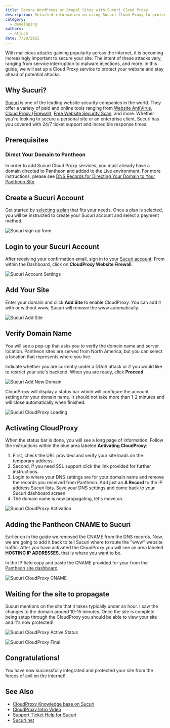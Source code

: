 ```yaml
---
title: Secure WordPress or Drupal Sites with Sucuri Cloud Proxy
description: Detailed information on using Sucuri Cloud Proxy to protect against malware, hackers, and blacklists.
category:
  - developing
authors:
  - atjuch
date: 7/28/2015
---
```

With malicious attacks gaining popularity across the internet, it is becoming increasingly important to secure your site. The intent of these attacks vary, ranging from service interruption to malware injections, and more. In this guide, we will set up a Cloud Proxy service to protect your website and stay ahead of potential attacks.
## Why Sucuri?

[Sucuri](https://sucuri.net) is one of the leading website security companies in the world. They offer a variety of paid and online tools ranging from [Website AntiVirus](https://sucuri.net/website-antivirus/), [Cloud Proxy (Firewall)](https://sucuri.net/website-firewall/), [Free Website Security Scan](https://sitecheck.sucuri.net/), and more.
Whether you're looking to secure a personal site or an enterprise client, Sucuri has you covered with 24/7 ticket support and incredible response times.

## Prerequisites

### Direct Your Domain to Pantheon
In order to add Sucuri Cloud Proxy services, you must already have a domain directed to Pantheon and added to the Live environment. For more instructions, please see [DNS Records for Directing Your Domain to Your Pantheon Site](/source/docs/articles/sites/domains/dns-records-for-directing-your-domain-to-your-pantheon-site/).

## Create a Sucuri Account

Get started by [selecting a plan](https://sucuri.net/website-firewall/signup) that fits your needs. Once a plan is selected, you will be instructed to create your Sucuri account and select a payment method.

![Sucuri sign up form](/source/docs/assets/images/sucuri-cloud-proxy-signup.png)​

## Login to your Sucuri Account

After receiving your confirmation email, sign in to your [Sucuri account](https://login.sucuri.net/login/). From within the Dashboard, click on **CloudProxy Website Firewall**.

![Sucuri Account Settings](/source/docs/assets/images/sucuri-account-settings.png)

## Add Your Site

Enter your domain and click **Add Site** to enable CloudProxy. You can add it with or without www, Sucuri will remove the www automatically.

![Sucuri Add Site](/source/docs/assets/images/sucuri-add-website.png)

## Verify Domain Name

You will see a pop-up that asks you to verify the domain name and server location. Pantheon sites are served from North America, but you can select a location that represents where you live.

Indicate whether you are currently under a DDoS attack or if you would like to restrict your site's backend. When you are ready, click **Proceed**

![Sucuri Add New Domain](/source/docs/assets/images/sucuri-add-new-domain.png)

CloudProxy will display a status bar which will configure the account settings for your domain name. It should not take more than 1-2 minutes and will close automatically when finished.

![Sucuri CloudProxy Loading](/source/docs/assets/images/sucuri-cloud-proxy-loading.png)

## Activating CloudProxy

When the status bar is done, you will see a long page of information. Follow the instructions within the blue area labeled **Activating CloudProxy**:

1. First, check the URL provided and verify your site loads on the temporary address.
2. Second, if you need SSL support click the link provided for further instructions.
3. Login to where your DNS settings are for your domain name and remove the records you received from Pantheon. Add just an **A Record** to the IP address Sucuri lists. Save your DNS settings and come back to your Sucuri dashboard screen.
4. The domain name is now propagating, let's move on.

![Sucuri CloudProxy Activation](/source/docs/assets/images/sucuri-cloud-proxy-activating.png)

## Adding the Pantheon CNAME to Sucuri

Earlier on in the guide we removed the CNAME from the DNS records. Now, we are going to add it back to tell Sucuri where to route the "www" website traffic. After you have activated the CloudProxy you will see an area labeled **HOSTING IP ADDRESSES**, that is where you want to be.

In the IP field copy and paste the CNAME provided for your from the [Pantheon site dashboard](/source/docs/articles/sites/domains/dns-records-for-directing-your-domain-to-your-pantheon-site/#pantheon-dns-records-for-http-sites)

![Sucuri CloudProxy CNAME](/source/docs/assets/images/sucuri-cloud-proxy-cname.png)

## Waiting for the site to propagate

Sucuri mentions on the site that it takes typically under an hour. I saw the changes to the domain around 10-15 minutes. Once the site is complete being setup through the CloudProxy you should be able to view your site and it's now protected!

![Sucuri CloudProxy Active Status](/source/docs/assets/images/sucuri-cloud-proxy-active-status.png)


![Sucuri CloudProxy Final](/source/docs/assets/images/sucuri-cloud-proxy-final.png)


## Congratulations!

You have now successfully integrated and protected your site from the forces of evil on the internet!

## See Also

- [CloudProxy Knowledge base on Sucuri](https://kb.sucuri.net/cloudproxy)
- [CloudProxy Intro Video](https://www.youtube.com/watch?v=MLhVsetSoxw)
- [Support Ticket Help for Sucuri](https://support.sucuri.net/support/?newcloudproxy)
- [Sucuri.net](https://sucuri.net/)
